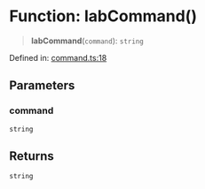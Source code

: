 # Function: labCommand()

> **labCommand**(`command`): `string`

Defined in: [command.ts:18](https://github.com/benallfree/lab13/blob/c14b6cbe39823dfc265f5d26450ed040a344e64f/sdk/src/online/command.ts#L18)

## Parameters

### command

`string`

## Returns

`string`
